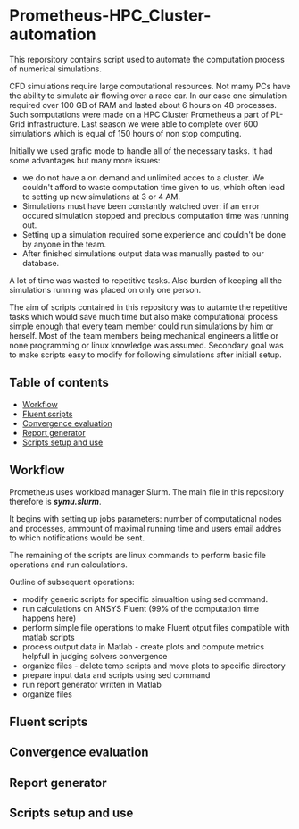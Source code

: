 # Prometheus-HPC_Cluster-automation

This reporsitory contains script used to automate the computation process of numerical simulations. 

CFD simulations require large computational resources. Not mamy PCs have the ability to simulate air flowing over a race car. In our case one simulation required over 100 GB of RAM and lasted about 6 hours on 48 processes. Such somputations were made on a HPC Cluster Prometheus a part of PL-Grid infrastructure. Last season we were able to complete over 600 simulations which is equal of 150 hours of non stop computing. 

Initially we used grafic mode to handle all of the necessary tasks. It had some advantages but many more issues:
* we do not have a on demand and unlimited acces to a cluster. We couldn't afford to waste computation time given to us, which often lead to setting up new simulations at 3 or 4 AM.
* Simulations must have been constantly watched over: if an error occured simulation stopped and precious computation time was running out.
* Setting up a simulation required some experience and couldn't be done by anyone in the team.
* After finished simulations output data was manually pasted to our database.

A lot of time was wasted to repetitive tasks. Also burden of keeping all the simulations running was placed on only one person.

The aim of scripts contained in this repository was to autamte the repetitive tasks which would save much time but also make computational process simple enough that every team member could run simulations by him or herself. Most of the team members being mechanical engineers a little or none programming or linux knowledge was assumed. Secondary goal was to make scripts easy to modify for following simulations after initiall setup.

## Table of contents
- [Workflow](#workflow)
- [Fluent scripts](#fluent-scripts)
- [Convergence evaluation](#convergence-evaluation)
- [Report generator](#report-generator)
- [Scripts setup and use](#script-setup-and-use)

## Workflow
Prometheus uses workload manager Slurm. The main file in this repository therefore is ***symu.slurm***.

It begins with setting up jobs parameters: number of computational nodes and processes, ammount of maximal running time and users email addres to which notifications would be sent.

The remaining of the scripts are linux commands to perform basic file operations and run calculations. 

Outline of subsequent operations:
* modify generic scripts for specific simualtion using sed command.
* run calculations on ANSYS Fluent (99% of the computation time happens here)
* perform simple file operations to make Fluent otput files compatible with matlab scripts
* process output data in Matlab - create plots and compute metrics helpfull in judging solvers convergence
* organize files - delete temp scripts and move plots to specific directory
* prepare input data and scripts using sed command
* run report generator written in Matlab
* organize files

## Fluent scripts

## Convergence evaluation

## Report generator

## Scripts setup and use
